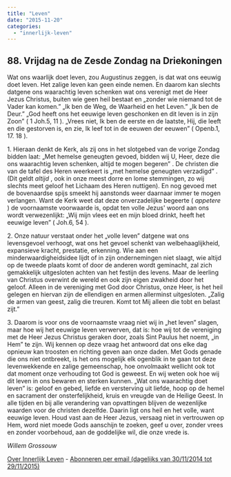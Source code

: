 ```yaml
---
title: "Leven"
date: "2015-11-20"
categories: 
  - "innerlijk-leven"
---
```


## 88\. Vrijdag na de Zesde Zondag na Driekoningen

Wat ons waarlijk doet leven, zou Augustinus zeggen, is dat wat ons eeuwig doet leven. Het zalige leven kan geen einde nemen. En daarom kan slechts datgene ons waarachtig leven schenken wat ons verenigt met de Heer Jezus Christus, buiten wie geen heil bestaat en „zonder wie niemand tot de Vader kan komen.” „Ik ben de Weg, de Waarheid en het Leven.” „Ik ben de Deur.” „God heeft ons het eeuwige leven geschonken en dit leven is in zijn Zoon” ( 1 Joh.5, 11 ). „Vrees niet, Ik ben de eerste en de laatste, Hij, die leeft en die gestorven is, en zie, Ik leef tot in de eeuwen der eeuwen” ( Openb.1, 17. 18 ).

1\. Hieraan denkt de Kerk, als zij ons in het slotgebed van de vorige Zondag bidden laat: „Met hemelse geneugten gevoed, bidden wij U, Heer, deze die ons waarachtig leven schenken, altijd te mogen begeren” . De christen die van de tafel des Heren weerkeert is „met hemelse geneugten verzadigd” . (Dit geldt _altijd_ , ook in onze meest dorre en lome stemmingen, zo wij slechts meet geloof het Lichaam des Heren nuttigen). En nog gevoed met de bovenaardse spijs smeekt hij aanstonds weer daarnaar immer te mogen verlangen. Want de Kerk weet dat deze onverzadelijke begeerte ( _appetere_ ) de voornaamste voorwaarde is, opdat ten volle Jezus' woord aan ons wordt verwezenlijkt: „Wij mijn vlees eet en mijn bloed drinkt, heeft het eeuwige leven” ( Joh.6, 54 ).

2\. Onze natuur verstaat onder het „volle leven” datgene wat ons levensgevoel verhoogt, wat ons het gevoel schenkt van welbehaaglijkheid, expansieve kracht, prestatie, erkenning. Wie aan een minderwaardigheidsidee lijdt of in zijn ondernemingen niet slaagt, wie altijd op de tweede plaats komt of door de anderen wordt geminacht, zal zich gemakkelijk uitgesloten achten van het festijn des levens. Maar de leerling van Christus overwint de wereld en ook zijn eigen zwakheid door het geloof. Alleen in de vereniging met God door Christus, onze Heer, is het heil gelegen en hiervan zijn de ellendigen en armen allerminst uitgesloten. „Zalig de armen van geest, zalig die treuren. Komt tot Mij alleen die tobt en belast zijt.”

3\. Daarom is voor ons de voornaamste vraag niet wij in „het leven” slagen, maar hoe wij het eeuwige leven verwerven, dat is: hoe wij tot de vereniging met de Heer Jezus Christus geraken door, zoals Sint Paulus het noemt, „in Hem” te zijn. Wij kennen op deze vraag het antwoord dat ons elke dag opnieuw kan troosten en richting geven aan onze daden. Met Gods genade die ons niet ontbreekt, is het ons mogelijk elk ogenblik in te gaan tot deze levenwekkende en zalige gemeenschap, hoe onvolmaakt wellicht ook tot dat moment onze verhouding tot God is geweest. En wij weten ook hoe wij dit leven in ons bewaren en sterken kunnen. „Wat ons waarachtig doet leven” is: geloof en gebed, liefde en versterving uit liefde, hoop op de hemel en sacrament der onsterfelijkheid, kruis en vreugde van de Heilige Geest. In alle tijden en bij alle verandering van opvattingen blijven de wezenlijke waarden voor de christen dezelfde. Daarin ligt ons heil en het volle, want eeuwige leven. Houd vast aan de Heer Jezus, versaag niet in vertrouwen op Hem, word niet moede Gods aanschijn te zoeken, geef u over, zonder vrees en zonder voorbehoud, aan de goddelijke wil, die onze vrede is.

_Willem Grossouw_

[Over Innerlijk Leven](/blog/een-jaar-lang-innerlijk-leven-op-geloven-leren/) - [Abonneren per email (dagelijks van 30/11/2014 tot 29/11/2015)](http://eepurl.com/9P3DT)
